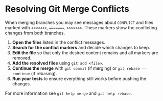 # Resolving Git Merge Conflicts

When merging branches you may see messages about `CONFLICT` and files marked with
`<<<<<<<`, `=======`, `>>>>>>>`. These markers show the conflicting changes from
both branches.

1. **Open the files** listed in the conflict messages.
2. **Search for the conflict markers** and decide which changes to keep.
3. **Edit the file** so that only the desired content remains and all markers are
   removed.
4. **Add the resolved files** using `git add <file>`.
5. **Continue the merge** with `git commit` (if merging) or `git rebase --continue`
   (if rebasing).
6. **Run your tests** to ensure everything still works before pushing the
   changes.

For more information see `git help merge` and `git help rebase`.
